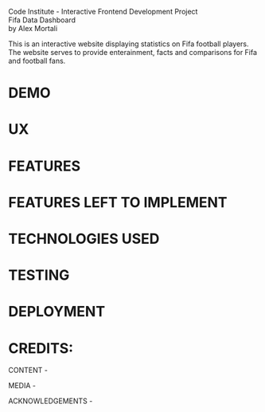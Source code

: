 Code Institute - Interactive Frontend Development Project  
Fifa Data Dashboard  
by Alex Mortali  

This is an interactive website displaying statistics on Fifa football players. 
The website serves to provide enterainment, facts and comparisons for Fifa and football fans.

# DEMO  


# UX  


# FEATURES  


# FEATURES LEFT TO IMPLEMENT  


# TECHNOLOGIES USED  


# TESTING  


# DEPLOYMENT


# CREDITS:   
CONTENT - 

MEDIA - 

ACKNOWLEDGEMENTS - 
